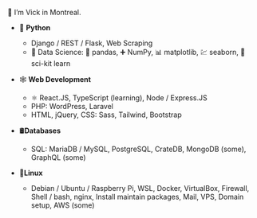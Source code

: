 👋 I’m Vick in Montreal.

  - 🐍 **Python**
    - Django / REST / Flask, Web Scraping
    - 🔬 Data Science: 🐼 pandas, ➕ NumPy, 📊 matplotlib, 💹 seaborn, 🤖 sci-kit learn
      
  - 🕸️ **Web Development**
    - ⚛️ React.JS, TypeScript (learning), Node / Express.JS
    - PHP: WordPress, Laravel
    - HTML, jQuery, CSS: Sass, Tailwind, Bootstrap
      
  - 🛢️**Databases**
    - SQL: MariaDB / MySQL, PostgreSQL, CrateDB, MongoDB (some), GraphQL (some)
      
  - 🐧**Linux**
    - Debian / Ubuntu / Raspberry Pi, WSL, Docker, VirtualBox, Firewall, Shell / bash, nginx, Install maintain packages, Mail, VPS, Domain setup, AWS (some)

<!---
vvickedvveb/vvickedvveb is a ✨ special ✨ repository because its `README.md` (this file) appears on your GitHub profile.
You can click the Preview link to take a look at your changes.
--->
